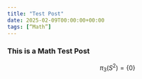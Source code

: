 ```yaml
---
title: "Test Post"
date: 2025-02-09T00:00:00+00:00
tags: [“Math”]
---
```


### This is a Math Test Post

$$\pi_{3}(S^{2})=\{0\}$$